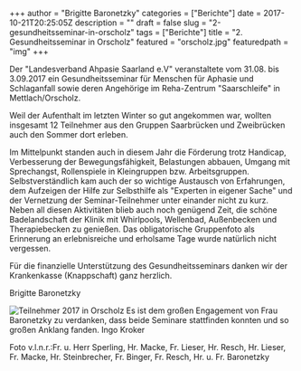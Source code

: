 +++
author = "Brigitte Baronetzky"
categories = ["Berichte"]
date = 2017-10-21T20:25:05Z
description = ""
draft = false
slug = "2-gesundheitsseminar-in-orscholz"
tags = ["Berichte"]
title = "2. Gesundheitsseminar in Orscholz"
featured = "orscholz.jpg"
featuredpath = "img"
+++

Der "Landesverband Ahpasie Saarland e.V"
veranstaltete vom 31.08. bis 3.09.2017 ein Gesundheitsseminar für Menschen für Aphasie und Schlaganfall sowie deren Angehörige im Reha-Zentrum "Saarschleife" in Mettlach/Orscholz.

Weil der Aufenthalt im letzten Winter so gut angekommen war, wollten insgesamt 12 Teilnehmer aus den Gruppen Saarbrücken und Zweibrücken auch den Sommer dort erleben.

Im Mittelpunkt standen auch in diesem Jahr die Förderung trotz Handicap, Verbesserung der Bewegungsfähigkeit, Belastungen abbauen, Umgang mit Sprechangst, Rollenspiele in Kleingruppen bzw. Arbeitsgruppen.
Selbstverständlich kam auch der so wichtige Austausch von Erfahrungen, dem Aufzeigen der Hilfe zur Selbsthilfe als "Experten in eigener Sache" und der Vernetzung der Seminar-Teilnehmer unter einander nicht zu kurz.
Neben all diesen Aktivitäten blieb auch noch genügend Zeit, die schöne Badelandschaft der Klinik mit Whirlpools, Wellenbad, Außenbecken und Therapiebecken zu genießen. 
Das obligatorische Gruppenfoto als Erinnerung an erlebnisreiche und erholsame Tage wurde natürlich nicht vergessen.

Für die finanzielle Unterstützung des Gesundheitsseminars danken wir der Krankenkasse (Knappschaft) ganz herzlich.

Brigitte Baronetzky

![Teilnehmer 2017 in Orscholz](/img/orscholz.jpg)
Es ist dem großen Engagement von Frau Baronetzky zu verdanken, dass beide Seminare stattfinden konnten und so großen Anklang fanden.
Ingo Kroker 

Foto v.l.n.r.:Fr. u. Herr Sperling, Hr. Macke, Fr. Lieser, Hr. Resch, Hr. Lieser, Fr. Macke, Hr. Steinbrecher, Fr. Binger, Fr. Resch, Hr. u. Fr. Baronetzky
